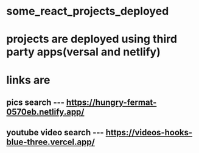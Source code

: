 # some_react_projects_deployed


# projects are deployed using third party apps(versal and netlify)

# links are

## pics search --- https://hungry-fermat-0570eb.netlify.app/

## youtube video search --- https://videos-hooks-blue-three.vercel.app/
